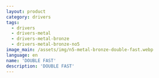 ```yaml
---
layout: product
category: drivers
tags:
  - drivers
  - drivers-metal
  - drivers-metal-bronze
  - drivers-metal-bronze-no5
image_main: /assets/img/n5-metal-bronze-double-fast.webp
language: en
name: 'DOUBLE FAST'
description: 'DOUBLE FAST'
---
```

